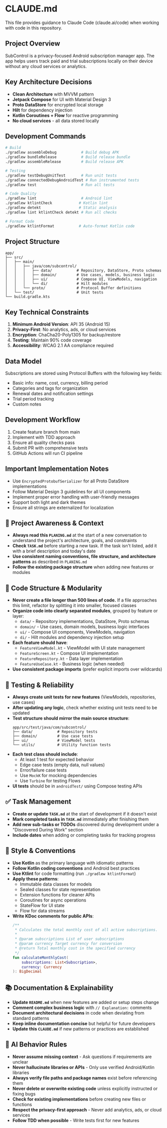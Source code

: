 # CLAUDE.md

This file provides guidance to Claude Code (claude.ai/code) when working with code in this repository.

## Project Overview

SubControl is a privacy-focused Android subscription manager app. The app helps users track paid and trial subscriptions locally on their device without any cloud services or analytics.

## Key Architecture Decisions

- **Clean Architecture** with MVVM pattern
- **Jetpack Compose** for UI with Material Design 3
- **Proto DataStore** for encrypted local storage
- **Hilt** for dependency injection
- **Kotlin Coroutines + Flow** for reactive programming
- **No cloud services** - all data stored locally

## Development Commands

```bash
# Build
./gradlew assembleDebug           # Build debug APK
./gradlew bundleRelease           # Build release bundle
./gradlew assembleRelease         # Build release APK

# Testing
./gradlew testDebugUnitTest       # Run unit tests
./gradlew connectedDebugAndroidTest # Run instrumented tests
./gradlew test                    # Run all tests

# Code Quality
./gradlew lint                    # Android lint
./gradlew ktlintCheck            # Kotlin lint
./gradlew detekt                 # Static analysis
./gradlew lint ktlintCheck detekt # Run all checks

# Format Code
./gradlew ktlintFormat           # Auto-format Kotlin code
```

## Project Structure

```
app/
├── src/
│   ├── main/
│   │   ├── java/com/subcontrol/
│   │   │   ├── data/           # Repository, DataStore, Proto schemas
│   │   │   ├── domain/         # Use cases, models, business logic
│   │   │   ├── ui/             # Compose UI, ViewModels, navigation
│   │   │   └── di/             # Hilt modules
│   │   └── proto/              # Protocol Buffer definitions
│   └── test/                   # Unit tests
└── build.gradle.kts
```

## Key Technical Constraints

1. **Minimum Android Version**: API 35 (Android 15)
2. **Privacy-First**: No analytics, ads, or cloud services
3. **Encryption**: ChaCha20-Poly1305 for backup/restore
4. **Testing**: Maintain 90% code coverage
5. **Accessibility**: WCAG 2.1 AA compliance required

## Data Model

Subscriptions are stored using Protocol Buffers with the following key fields:
- Basic info: name, cost, currency, billing period
- Categories and tags for organization
- Renewal dates and notification settings
- Trial period tracking
- Custom notes

## Development Workflow

1. Create feature branch from main
2. Implement with TDD approach
3. Ensure all quality checks pass
4. Submit PR with comprehensive tests
5. GitHub Actions will run CI pipeline

## Important Implementation Notes

- Use `EncryptedProtobufSerializer` for all Proto DataStore implementations
- Follow Material Design 3 guidelines for all UI components
- Implement proper error handling with user-friendly messages
- Support both light and dark themes
- Ensure all strings are externalized for localization

## 🔄 Project Awareness & Context

- **Always read this `PLANING.md`** at the start of a new conversation to understand the project's architecture, goals, and constraints
- **Check `TASK.md`** before starting a new task. If the task isn't listed, add it with a brief description and today's date
- **Use consistent naming conventions, file structure, and architecture patterns** as described in `PLANING.md`
- **Follow the existing package structure** when adding new features or modules

## 🧱 Code Structure & Modularity

- **Never create a file longer than 500 lines of code.** If a file approaches this limit, refactor by splitting it into smaller, focused classes
- **Organize code into clearly separated modules**, grouped by feature or layer:
  - `data/` - Repository implementations, DataStore, Proto schemas
  - `domain/` - Use cases, domain models, business logic interfaces
  - `ui/` - Compose UI components, ViewModels, navigation
  - `di/` - Hilt modules and dependency injection setup
- **Each feature should have**:
  - `FeatureViewModel.kt` - ViewModel with UI state management
  - `FeatureScreen.kt` - Compose UI implementation
  - `FeatureRepository.kt` - Data layer implementation
  - `FeatureUseCase.kt` - Business logic (when needed)
- **Use consistent package imports** (prefer explicit imports over wildcards)

## 🧪 Testing & Reliability

- **Always create unit tests for new features** (ViewModels, repositories, use cases)
- **After updating any logic**, check whether existing unit tests need to be updated
- **Test structure should mirror the main source structure**:
  ```
  app/src/test/java/com/subcontrol/
  ├── data/           # Repository tests
  ├── domain/         # Use case tests
  ├── ui/             # ViewModel tests
  └── utils/          # Utility function tests
  ```
- **Each test class should include**:
  - At least 1 test for expected behavior
  - Edge case tests (empty data, null values)
  - Error/failure case tests
  - Use `MockK` for mocking dependencies
  - Use `Turbine` for testing Flows
- **UI tests** should be in `androidTest/` using Compose testing APIs

## ✅ Task Management

- **Create or update `TASK.md`** at the start of development if it doesn't exist
- **Mark completed tasks in `TASK.md`** immediately after finishing them
- **Add new sub-tasks or TODOs** discovered during development under a "Discovered During Work" section
- **Include dates** when adding or completing tasks for tracking progress

## 📎 Style & Conventions

- **Use Kotlin** as the primary language with idiomatic patterns
- **Follow Kotlin coding conventions** and Android best practices
- **Use Ktlint** for code formatting (run `./gradlew ktlintFormat`)
- **Apply these patterns**:
  - Immutable data classes for models
  - Sealed classes for state representation
  - Extension functions for cleaner APIs
  - Coroutines for async operations
  - StateFlow for UI state
  - Flow for data streams
- **Write KDoc comments for public APIs**:
  ```kotlin
  /**
   * Calculates the total monthly cost of all active subscriptions.
   *
   * @param subscriptions List of user subscriptions
   * @param currency Target currency for conversion
   * @return Total monthly cost in the specified currency
   */
  fun calculateMonthlyCost(
      subscriptions: List<Subscription>,
      currency: Currency
  ): BigDecimal
  ```

## 📚 Documentation & Explainability

- **Update `README.md`** when new features are added or setup steps change
- **Comment complex business logic** with `// Explanation:` comments
- **Document architectural decisions** in code when deviating from standard patterns
- **Keep inline documentation concise** but helpful for future developers
- **Update this `CLAUDE.md`** if new patterns or practices are established

## 🧠 AI Behavior Rules

- **Never assume missing context** - Ask questions if requirements are unclear
- **Never hallucinate libraries or APIs** - Only use verified Android/Kotlin libraries
- **Always verify file paths and package names** exist before referencing them
- **Never delete or overwrite existing code** unless explicitly instructed or fixing bugs
- **Check for existing implementations** before creating new files or functions
- **Respect the privacy-first approach** - Never add analytics, ads, or cloud services
- **Follow TDD when possible** - Write tests first for new features